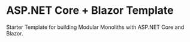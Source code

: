 # ASP.NET Core + Blazor Template

Starter Template for building Modular Monoliths with ASP.NET Core and Blazor. 
